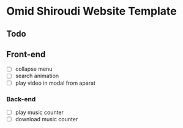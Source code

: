 # Omid Shiroudi Website Template

## Todo

## Front-end

- [ ] collapse menu
- [ ] search animation
- [ ] play video in modal from aparat

### Back-end

- [ ] play music counter
- [ ] download music counter
